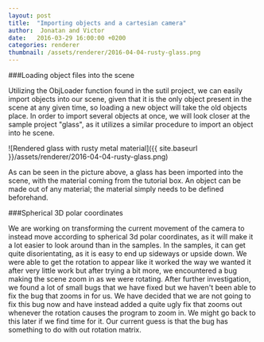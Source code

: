 ```yaml
---
layout: post
title:  "Importing objects and a cartesian camera"
author:  Jonatan and Victor
date:   2016-03-29 16:00:00 +0200
categories: renderer
thumbnail: /assets/renderer/2016-04-04-rusty-glass.png
---
```


###Loading object files into the scene

Utilizing the ObjLoader function found in the sutil project, we can easily import objects into our scene, given that it is the only object present in the scene at any given time, so loading a new object will take the old objects place. In order to import several objects at once, we will look closer at the sample project "glass", as it utilizes a similar procedure to import an object into he scene.

![Rendered glass with rusty metal material]({{ site.baseurl }}/assets/renderer/2016-04-04-rusty-glass.png)

As can be seen in the picture above, a glass has been imported into the scene, with the material coming from the tutorial box. An object can be made out of any material; the material simply needs to be defined beforehand.


###Spherical 3D polar coordinates

We are working on transforming the current movement of the camera to instead move according to spherical 3d polar coordinates, as it will make it a lot easier to look around than in the samples. In the samples, it can get quite disorientating, as it is easy to end up sideways or upside down. 
We were able to get the rotation to appear like it worked the way we wanted it after very little work but after trying a bit more, we encountered a bug making the scene zoom in as we were rotating. After further investigation, we found a lot of small bugs that we have fixed but we haven't been able to fix the bug that zooms in for us. We have decided that we are not going to fix this bug now and have instead added a quite ugly fix that zooms out whenever the rotation causes the program to zoom in. We might go back to this later if we find time for it. Our current guess is that the bug has something to do with out rotation matrix. 
